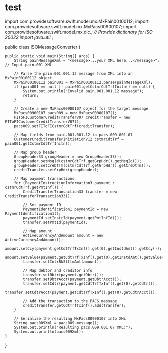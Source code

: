 # test
import com.prowidesoftware.swift.model.mx.MxPain00100112;
import com.prowidesoftware.swift.model.mx.MxPacs00900107;
import com.prowidesoftware.swift.model.mx.dic.*; // Prowide dictionary for ISO 20022
import java.util.*;

public class ISOMessageConverter {

    public static void main(String[] args) {
        String painMessageXml = "<message>...your XML here...</message>"; // Input pain.001 XML
        
        // Parse the pain.001.001.12 message from XML into an MxPain00100112 object
        MxPain00100112 pain001 = MxPain00100112.parse(painMessageXml);
        if (pain001 == null || pain001.getCstmrCdtTrfInitn() == null) {
            System.out.println("Invalid pain.001.001.12 message");
            return;
        }

        // Create a new MxPacs00900107 object for the target message
        MxPacs00900107 pacs009 = new MxPacs00900107();
        FIToFICustomerCreditTransferV07 creditTransfer = new FIToFICustomerCreditTransferV07();
        pacs009.setFIToFICstmrCdtTrf(creditTransfer);

        // Map fields from pain.001.001.12 to pacs.009.001.07
        CustomerCreditTransferInitiationV12 cstmrCdtTrf = pain001.getCstmrCdtTrfInitn();

        // Map group header
        GroupHeader33 groupHeader = new GroupHeader33();
        groupHeader.setMsgId(cstmrCdtTrf.getGrpHdr().getMsgId());
        groupHeader.setCreDtTm(cstmrCdtTrf.getGrpHdr().getCreDtTm());
        creditTransfer.setGrpHdr(groupHeader);

        // Map payment transactions
        for (PaymentInstructionInformation3 payment : cstmrCdtTrf.getPmtInf()) {
            CreditTransferTransaction33 transfer = new CreditTransferTransaction33();

            // Set payment ID
            PaymentIdentification1 paymentId = new PaymentIdentification1();
            paymentId.setInstrId(payment.getPmtInfId());
            transfer.setPmtId(paymentId);

            // Map amount
            ActiveCurrencyAndAmount amount = new ActiveCurrencyAndAmount();
            amount.setCcy(payment.getCdtTrfTxInf().get(0).getInstdAmt().getCcy());
            amount.setValue(payment.getCdtTrfTxInf().get(0).getInstdAmt().getValue());
            transfer.setIntrBkSttlmAmt(amount);

            // Map debtor and creditor info
            transfer.setDbtr(payment.getDbtr());
            transfer.setDbtrAcct(payment.getDbtrAcct());
            transfer.setCdtr(payment.getCdtTrfTxInf().get(0).getCdtr());
            transfer.setCdtrAcct(payment.getCdtTrfTxInf().get(0).getCdtrAcct());

            // Add the transaction to the PACS message
            creditTransfer.getCdtTrfTxInf().add(transfer);
        }

        // Serialize the resulting MxPacs00900107 into XML
        String pacs009Xml = pacs009.message();
        System.out.println("Resulting pacs.009.001.07 XML:");
        System.out.println(pacs009Xml);
    }
}
